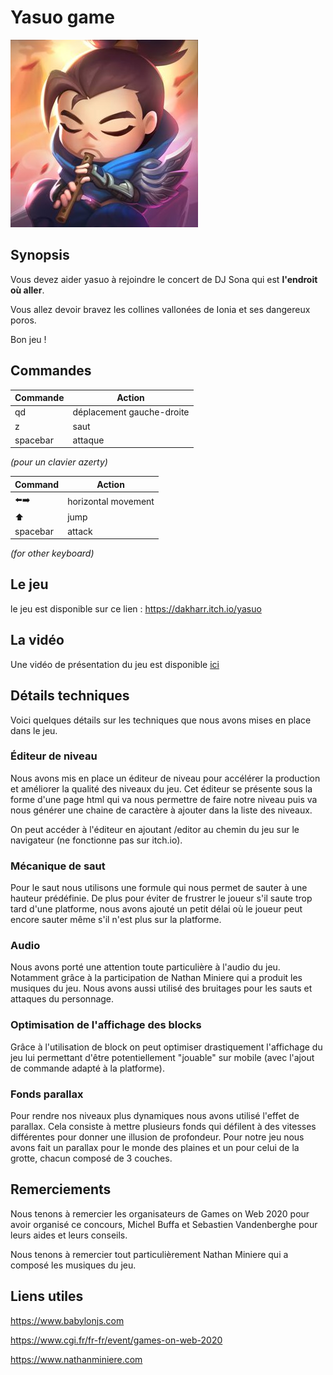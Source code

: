 # Yasuo game

![yasuo logo](resources/chibi_yasuo.jpg)

## Synopsis

Vous devez aider yasuo à rejoindre le concert de DJ Sona qui est **l'endroit où aller**. 

Vous allez devoir bravez les collines vallonées de Ionia et ses dangereux poros.

Bon jeu ! 

## Commandes

Commande | Action
-------------- | ----------------
qd | déplacement gauche-droite
z | saut
spacebar | attaque

*(pour un clavier azerty)*

Command | Action
----------- | ---------------
⬅️➡️ | horizontal movement
⬆️ | jump
spacebar | attack

*(for other keyboard)*


## Le jeu

le jeu est disponible sur ce lien : https://dakharr.itch.io/yasuo

## La vidéo

Une vidéo de présentation du jeu est disponible [ici](https://youtu.be/qOd6T5icWsk)

## Détails techniques

Voici quelques détails sur les techniques que nous avons mises en place dans le jeu.

### Éditeur de niveau

Nous avons mis en place un éditeur de niveau pour accélérer la production et améliorer la qualité des niveaux du jeu.
Cet éditeur se présente sous la forme d'une page html qui va nous permettre de faire notre niveau puis va nous générer une chaine de caractère à ajouter dans la liste des niveaux.

On peut accéder à l'éditeur en ajoutant /editor au chemin du jeu sur le navigateur (ne fonctionne pas sur itch.io).

### Mécanique de saut

Pour le saut nous utilisons une formule qui nous permet de sauter à une hauteur prédéfinie. De plus pour éviter de frustrer le joueur s'il saute trop tard d'une platforme, nous avons ajouté un petit délai où le joueur peut encore sauter même s'il n'est plus sur la platforme.

### Audio

Nous avons porté une attention toute particulière à l'audio du jeu. Notamment grâce à la participation de Nathan Miniere qui a produit les musiques du jeu. Nous avons aussi utilisé des bruitages pour les sauts et attaques du personnage.

### Optimisation de l'affichage des blocks

Grâce à l'utilisation de block on peut optimiser drastiquement l'affichage du jeu lui permettant d'être potentiellement "jouable" sur mobile (avec l'ajout de commande adapté à la platforme).

### Fonds parallax

Pour rendre nos niveaux plus dynamiques nous avons utilisé l'effet de parallax. Cela consiste à mettre plusieurs fonds qui défilent à des vitesses différentes pour donner une illusion de profondeur. Pour notre jeu nous avons fait un parallax pour le monde des plaines et un pour celui de la grotte, chacun composé de 3 couches.

## Remerciements

Nous tenons à remercier les organisateurs de Games on Web 2020 pour avoir organisé ce concours, Michel Buffa et Sebastien Vandenberghe pour leurs aides et leurs conseils.

Nous tenons à remercier tout particulièrement Nathan Miniere qui a composé les musiques du jeu.

## Liens utiles

https://www.babylonjs.com

https://www.cgi.fr/fr-fr/event/games-on-web-2020

https://www.nathanminiere.com
